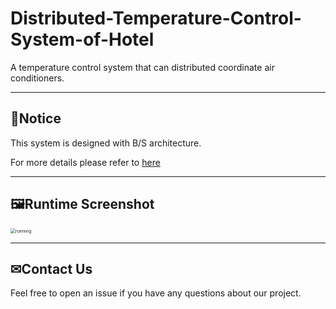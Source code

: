 # Distributed-Temperature-Control-System-of-Hotel

A temperature control system that can distributed coordinate air conditioners.

---
## 👀Notice
This system is designed with B/S architecture.

For more details please refer to [here](https://github.com/HYTYH/Distributed-Temperature-Control-System-of-Hotel/blob/main/docs/HotelAir%20_doc.pdf)

---

## 🖼Runtime Screenshot
<img src="./data/running.png" alt="running" style="zoom:50%;" />

---

## ✉Contact Us

Feel free to open an issue if you have any questions about our project.
